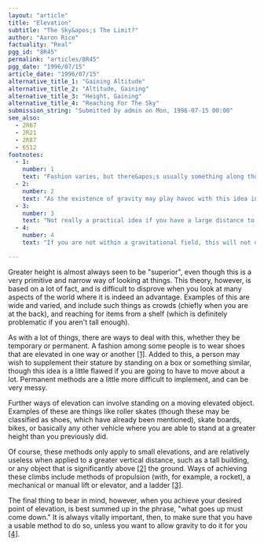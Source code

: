 ```yaml
---
layout: "article"
title: "Elevation"
subtitle: "The Sky&apos;s The Limit?"
author: "Aaron Rice"
factuality: "Real"
pgg_id: "8R45"
permalink: "articles/8R45"
pgg_date: "1996/07/15"
article_date: "1996/07/15"
alternative_title_1: "Gaining Altitude"
alternative_title_2: "Altitude, Gaining"
alternative_title_3: "Height, Gaining"
alternative_title_4: "Reaching For The Sky"
submission_string: "Submitted by admin on Mon, 1996-07-15 00:00"
see_also:
  - 2R67
  - 2R21
  - 2R87
  - 6S12
footnotes: 
  - 1:
    number: 1
    text: "Fashion varies, but there&apos;s usually something along those lines."
  - 2:
    number: 2
    text: "As the existence of gravity may play havoc with this idea in some circumstances, it is conceded that you may need to elevate yourself to reach items that are technically &quot;below&quot; you."
  - 3:
    number: 3
    text: "Not really a practical idea if you have a large distance to cover, unless you combine it with one of the others."
  - 4:
    number: 4
    text: "If you are not within a gravitational field, this will not directly apply. However, you will have a cartload of additional problems, including the fact that &quot;elevation&quot; is not strictly relevant to you."

---
```

<div>
<p>Greater height is almost always seen to be "superior", even though this is a very primitive and narrow way of looking at things. This theory, however, is based on a lot of fact, and is difficult to disprove when you look at many aspects of the world where it is indeed an advantage. Examples of this are wide and varied, and include such things as crowds (chiefly when you are at the back), and reaching for items from a shelf (which is definitely problematic if you aren't tall enough).</p>
<p>As with a lot of things, there are ways to deal with this, whether they be temporary or permanent. A fashion among some people is to wear shoes that are elevated in one way or another <a href="#footnote-body.1" name="footnote-link.1" class="footnote-link">[1]</a>. Added to this, a person may wish to supplement their stature by standing on a box or something similar, though this idea is a little flawed if you are going to have to move about a lot. Permanent methods are a little more difficult to implement, and can be very messy.</p>
<p>Further ways of elevation can involve standing on a moving elevated object. Examples of these are things like roller skates (though these may be classified as shoes, which have already been mentioned), skate boards, bikes, or basically any other vehicle where you are able to stand at a greater height than you previously did.</p>
<p>Of course, these methods only apply to small elevations, and are relatively useless when applied to a greater vertical distance, such as a tall building, or any object that is significantly above <a href="#footnote-body.2" name="footnote-link.2" class="footnote-link">[2]</a> the ground. Ways of achieving these climbs include methods of propulsion (with, for example, a rocket), a mechanical or manual lift or elevator, and a ladder <a href="#footnote-body.3" name="footnote-link.3" class="footnote-link">[3]</a>.</p>
<p>The final thing to bear in mind, however, when you achieve your desired point of elevation, is best summed up in the phrase, "what goes up must come down." It is always vitally important, then, to make sure that you have a usable method to do so, unless you want to allow gravity to do it for you <a href="#footnote-body.4" name="footnote-link.4" class="footnote-link">[4]</a>.</p>
</div>
